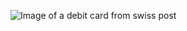 ![Image of a debit card from swiss post](https://www.postfinance.ch/content/dam/pfch/image/about/media/pfcard3_big.png)
